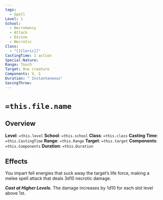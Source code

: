 ```yaml
---
tags:
  - Spell
Level: 1
School:
  - Necromancy
  - Attack
  - Divine
  - Necrotic
Class:
  - "[[Cleric]]"
CastingTime: 1 action
Special-Nature: 
Range: Touch
Target: One creature
Components: V, S
Duration: " Instantaneous"
SavingThrow:
---
```

# `=this.file.name`

## Overview
**Level**: `=this.level`
**School**: `=this.school`
**Class**: `=this.class`
**Casting Time**: `=this.CastingTime`
**Range**: `=this.Range`
**Target**: `=this.target`
**Components**: `=this.Components`
**Duration**: `=this.Duration`

## Effects
You impart fell energies that suck away the target’s life force, making a melee spell attack that deals 3d10 necrotic damage.

***Cast at Higher Levels.*** The damage increases by 1d10 for each slot level above 1st.

